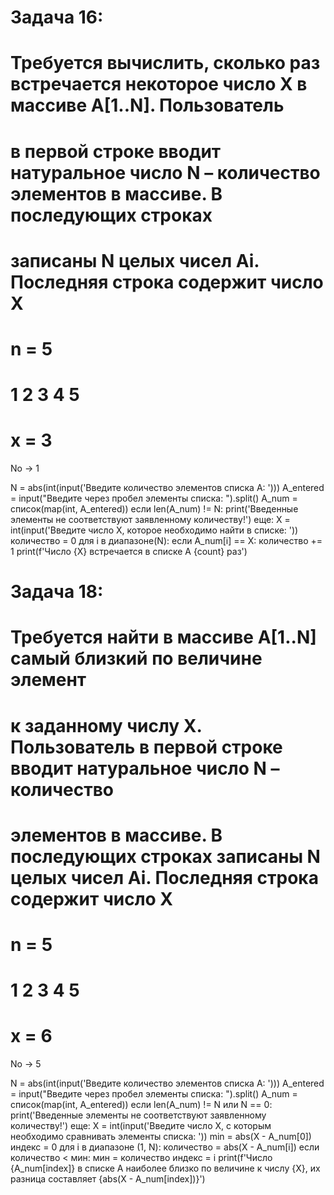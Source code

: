 # Задача 16: 
# Требуется вычислить, сколько раз встречается некоторое число X в массиве A[1..N]. Пользователь
# в первой строке вводит натуральное число N – количество элементов в массиве. В последующих строках
# записаны N целых чисел Ai. Последняя строка содержит число X
# n = 5
# 1 2 3 4 5
# x = 3

No -> 1

N = abs(int(input('Введите количество элементов списка А: '))) 
A_entered = input("Введите через пробел элементы списка: ").split()
A_num = список(map(int, A_entered))
если len(A_num) != N:
    print('Введенные элементы не соответствуют заявленному количеству!')
еще:
    X = int(input('Введите число X, которое необходимо найти в списке: '))
 количество = 0
 для i в диапазоне(N):
 если A_num[i] == X:
 количество += 1
    print(f'Число {X} встречается в списке A {count} раз') 


# Задача 18:
# Требуется найти в массиве A[1..N] самый близкий по величине элемент
# к заданному числу X. Пользователь в первой строке вводит натуральное число N – количество
# элементов в массиве. В последующих строках записаны N целых чисел Ai. Последняя строка содержит число X

# n = 5
# 1 2 3 4 5
# x = 6
No -> 5

N = abs(int(input('Введите количество элементов списка А: ')))
A_entered = input("Введите через пробел элементы списка: ").split()
A_num = список(map(int, A_entered))
если len(A_num) != N или N == 0:
    print('Введенные элементы не соответствуют заявленному количеству!')
еще:
    X = int(input('Введите число X, с которым необходимо сравнивать элементы списка: '))
    min = abs(X - A_num[0])
 индекс = 0
 для i в диапазоне (1, N):
 количество = abs(X - A_num[i])
 если количество < мин:
 мин = количество
 индекс = i
    print(f'Число {A_num[index]} в списке A наиболее близко по величине к числу {X}, их разница составляет {abs(X - A_num[index])}')



 
